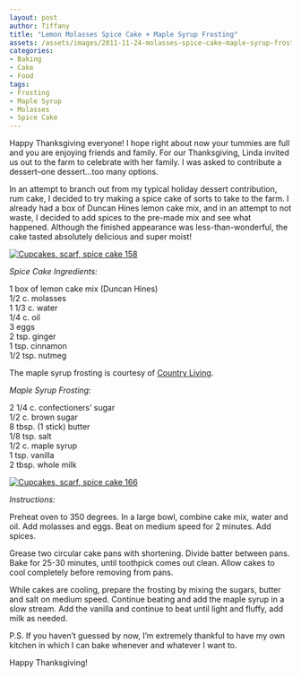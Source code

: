 ```yaml
---
layout: post
author: Tiffany
title: "Lemon Molasses Spice Cake + Maple Syrup Frosting"
assets: /assets/images/2011-11-24-molasses-spice-cake-maple-syrup-frosting/
categories: 
- Baking
- Cake
- Food
tags: 
- Frosting
- Maple Syrup
- Molasses
- Spice Cake
---
```


Happy Thanksgiving everyone! I hope right about now your tummies are full and you are enjoying friends and family. For our Thanksgiving, Linda invited us out to the farm to celebrate with her family. I was asked to contribute a dessert–one dessert…too many options.

In an attempt to branch out from my typical holiday dessert contribution, rum cake, I decided to try making a spice cake of sorts to take to the farm. I already had a box of Duncan Hines lemon cake mix, and in an attempt to not waste, I decided to add spices to the pre-made mix and see what happened. Although the finished appearance was less-than-wonderful, the cake tasted absolutely delicious and super moist!

[![](jekyll_uploads/2011/11/Cupcakes-scarf-spice-cake-158-575x335.jpg "Cupcakes, scarf, spice cake 158")](http://www.sweetpeonies.com/2011/11/molasses-spice-cake-maple-syrup-frosting/cupcakes-scarf-spice-cake-158/)

_Spice Cake Ingredients:_

1 box of lemon cake mix (Duncan Hines)  
1/2 c. molasses  
1 1/3 c. water  
1/4 c. oil  
3 eggs  
2 tsp. ginger  
1 tsp. cinnamon  
1/2 tsp. nutmeg

The maple syrup frosting is courtesy of [Country Living](http://www.countryliving.com/recipefinder/maple-sugar-frosting-3952).

_Maple Syrup Frosting:_

2 1/4 c. confectioners’ sugar  
1/2 c. brown sugar  
8 tbsp. (1 stick) butter  
1/8 tsp. salt  
1/2 c. maple syrup  
1 tsp. vanilla  
2 tbsp. whole milk

[![](jekyll_uploads/2011/11/Cupcakes-scarf-spice-cake-1661-325x213.jpg "Cupcakes, scarf, spice cake 166")](http://www.sweetpeonies.com/2011/11/molasses-spice-cake-maple-syrup-frosting/cupcakes-scarf-spice-cake-166-2/)

_Instructions:_

Preheat oven to 350 degrees. In a large bowl, combine cake mix, water and oil. Add molasses and eggs. Beat on medium speed for 2 minutes. Add spices.

Grease two circular cake pans with shortening. Divide batter between pans. Bake for 25-30 minutes, until toothpick comes out clean. Allow cakes to cool completely before removing from pans.

While cakes are cooling, prepare the frosting by mixing the sugars, butter and salt on medium speed. Continue beating and add the maple syrup in a slow stream. Add the vanilla and continue to beat until light and fluffy, add milk as needed.

P.S. If you haven’t guessed by now, I’m extremely thankful to have my own kitchen in which I can bake whenever and whatever I want to.

Happy Thanksgiving!